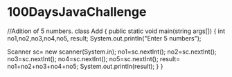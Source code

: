 # 100DaysJavaChallenge
//Adition of 5 numbers.
class Add
{
public static void main(string args[])
{
int no1,no2,no3,no4,no5, result;
System.out.println("Enter 5 numbers");

Scanner sc= new scanner(System.in);
no1=sc.nextInt();
no2=sc.nextInt();
no3=sc.nextInt();
no4=sc.nextInt();
no5=sc.nextInt();
result= no1+no2+no3+no4+no5;
System.out.println(result);
}
}
